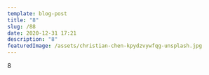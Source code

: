 ```yaml
---
template: blog-post
title: "8"
slug: /88
date: 2020-12-31 17:21
description: "8"
featuredImage: /assets/christian-chen-kpydzvywfqg-unsplash.jpg
---
```

8